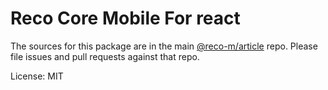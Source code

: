 Reco Core Mobile For react
=======

The sources for this package are in the main [@reco-m/article](http://192.168.1.247/summary/framework%2FRECO8.Mobile.git) repo. Please file issues and pull requests against that repo.

License: MIT
